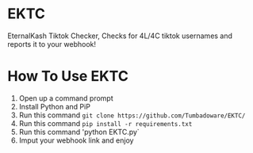 # EKTC
EternalKash Tiktok Checker, Checks for 4L/4C tiktok usernames and reports it to your webhook!

# How To Use EKTC
1. Open up a command prompt
2. Install Python and PiP
3. Run this command `git clone https://github.com/Tumbadoware/EKTC/`
4. Run this command `pip install -r requirements.txt`
5. Run this command 'python EKTC.py`
6. Imput your webhook link and enjoy
